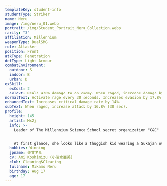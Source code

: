 ```yaml
---
templateKey: student-info
studentType: Striker
name: Neru
image: /img/neru_01.webp
portrait: /img/Student_Portrait_Neru_Collection.webp
rarity: "3"
affiliation: Millennium
weaponType: DualSMG
role: Attacker
position: Front
atkType: Penetration
defType: Light Armour
combatEnvironment:
  outdoor: S
  indoor: B
  urban: D
exSkill:
  exCost: 2
  exText: Deals 476% damage to an enemy. When raged, increase damage by 1.5×.
normalText: Activate rage every 30 seconds. Increases evasion by 17.8% (20 sec).
enhancedText: Increases critical damage rate by 14%.
subText: When raged, increase attack by 16.8% (30 sec).
profile:
  height: 145
  artist: Mx2j
  info: >-
    Leader of The Millennium Science School secret organization "C&C"


    At first glance, she looks like a thuggish kid wearing a Sukajan over a maid's uniform, but in fact, she is the strongest agent in the business with a 100% success rate of requests. For this reason, her call sign "Double O" is considered a symbol of victory by those in the industry.
  hobbies: Winning
  jpname: 美甘ネル
  cv: Ami Koshimizu (小清水亜美)
  club: Cleaning&Clearing
  fullname: Mikamo Neru
  birthday: Aug 17
  age: 17
---
```

